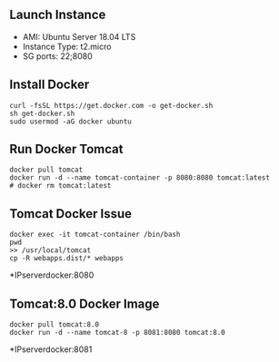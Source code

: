## Launch Instance
- AMI: Ubuntu Server 18.04 LTS
- Instance Type: t2.micro
- SG ports: 22;8080

## Install Docker
```
curl -fsSL https://get.docker.com -o get-docker.sh
sh get-docker.sh
sudo usermod -aG docker ubuntu
```

## Run Docker Tomcat
```
docker pull tomcat
docker run -d --name tomcat-container -p 8080:8080 tomcat:latest
# docker rm tomcat:latest
```

## Tomcat Docker Issue
```
docker exec -it tomcat-container /bin/bash
pwd
>> /usr/local/tomcat
cp -R webapps.dist/* webapps
```
*IPserverdocker:8080


## Tomcat:8.0 Docker Image
```
docker pull tomcat:8.0
docker run -d --name tomcat-8 -p 8081:8080 tomcat:8.0
```
*IPserverdocker:8081